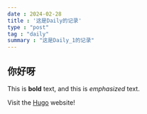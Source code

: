 ```yaml
---
date : 2024-02-28
title : '这是Daily的记录'
type : "post"
tag : "daily"
summary : "这是Daily_1的记录"
---
```

## 你好呀

This is **bold** text, and this is *emphasized* text.

Visit the [Hugo](https://gohugo.io) website!  
